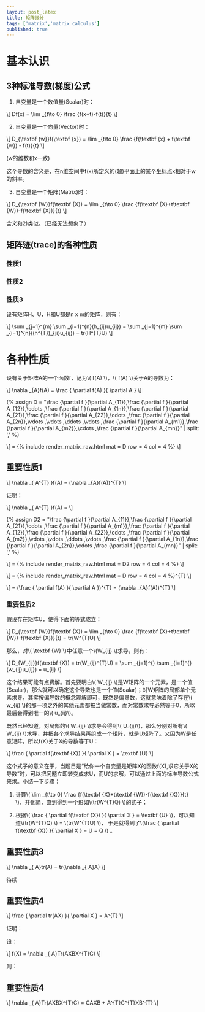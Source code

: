 ```yaml
---
layout: post_latex
title: 矩阵微分
tags: ['matrix','matrix calculus']
published: true
---
```



# 基本认识

## 3种标准导数(梯度)公式

1) 自变量是一个数值量(Scalar)时：

\\[ Df(x) = \\lim \_\{t\\to 0\} \\frac \{f(x+t)-f(t)\}\{t\} \\]



2) 自变量是一个向量(Vector)时：

\\[ D\_\{\\textbf \{w\}\}f(\\textbf \{x\}) = \\lim \_\{t\\to 0\} \\frac \{f(\\textbf \{x\} + t\\textbf \{w\}) - f(t)\}\{t\} \\]

(w的维数和x一致)

这个导数的含义是，在n维空间中f(x)所定义的(超)平面上的某个坐标点x相对于w的斜率。

3) 自变量是一个矩阵(Matrix)时：

\\[ D\_\{\\textbf \{W\}\}f(\\textbf \{X\}) = \\lim \_\{t\\to 0\} \\frac \{f(\\textbf \{X\}+t\\textbf \{W\})-f(\\textbf \{X\})\}\{t\} \\]

含义和2)类似。（已经无法想象了）


## 矩阵迹(trace)的各种性质

### 性质1

### 性质2


### 性质3

设有矩阵H、U，H和U都是n x m的矩阵，则有：

\\[ \\sum \_\{j=1\}\^\{m\} \\sum \_\{i=1\}\^\{n\}(h\_\{ij\}u\_\{ij\}) = \\sum \_\{j=1\}\^\{m\} \\sum \_\{i=1\}\^\{n\}((h\^\{T\})\_\{ji\}u\_\{ij\}) = tr(H\^\{T\}U) \\]


# 各种性质


设有关于矩阵A的一个函数f，记为\\( f(A) \\)，\\( f(A) \\)关于A的导数为：

\\[  \\nabla \_\{A\}f(A) = \\frac \{ \\partial f(A) \}\{ \\partial A \} \\]

{% assign D =  "\\frac \{\\partial f \}\{\\partial A\_\{11\}\},\\frac \{\\partial f \}\{\\partial A\_\{12\}\},\\cdots ,\\frac \{\\partial f \}\{\\partial A\_\{1n\}\},\\frac \{\\partial f \}\{\\partial A\_\{21\}\},\\frac \{\\partial f \}\{\\partial A\_\{22\}\},\\cdots ,\\frac \{\\partial f \}\{\\partial A\_\{2n\}\},\\vdots ,\\vdots ,\\ddots ,\\vdots ,\\frac \{\\partial f \}\{\\partial A\_\{m1\}\},\\frac \{\\partial f \}\{\\partial A\_\{m2\}\},\\cdots ,\\frac \{\\partial f \}\{\\partial A\_\{mn\}\}" | split: ',' %}

\\[  = {% include render_matrix_raw.html mat = D row = 4 col = 4 %} \\]


## 重要性质1

\\[ \\nabla \_\{ A\^\{T\} \}f(A) = (\\nabla \_\{A\}f(A))\^\{T\} \\]

证明：

\\[ \\nabla \_\{ A\^\{T\} \}f(A) = \\]

{% assign D2 =  "\\frac \{\\partial f \}\{\\partial A\_\{11\}\},\\frac \{\\partial f \}\{\\partial A\_\{21\}\},\\cdots ,\\frac \{\\partial f \}\{\\partial A\_\{m1\}\},\\frac \{\\partial f \}\{\\partial A\_\{12\}\},\\frac \{\\partial f \}\{\\partial A\_\{22\}\},\\cdots ,\\frac \{\\partial f \}\{\\partial A\_\{m2\}\},\\vdots ,\\vdots ,\\ddots ,\\vdots ,\\frac \{\\partial f \}\{\\partial A\_\{1n\}\},\\frac \{\\partial f \}\{\\partial A\_\{2n\}\},\\cdots ,\\frac \{\\partial f \}\{\\partial A\_\{mn\}\}" | split: ',' %}

\\[  = {% include render_matrix_raw.html mat = D2 row = 4 col = 4 %} \\]

\\[  = {% include render_matrix_raw.html mat = D row = 4 col = 4 %}\^\{T\} \\]

\\[  = (\\frac \{ \\partial f(A) \}\{ \\partial A \})\^\{T\}  = (\\nabla \_\{A\}f(A))\^\{T\} \\]


### 重要性质2

假设存在矩阵U，使得下面的等式成立：

\\[ D\_\{\\textbf \{W\}\}f(\\textbf \{X\}) = \\lim \_\{t\\to 0\} \\frac \{f(\\textbf \{X\}+t\\textbf \{W\})-f(\\textbf \{X\})\}\{t\} = tr(W\^\{T\}U) \\]

那么，对\\( \\textbf \{W\} \\)中任意一个\\(W\_\{ij\} \\)求导，则有：

\\[ D\_\{W\_\{ij\}\}f(\\textbf \{X\}) = tr(W\_\{ij\}\^\{T\}U) = \\sum \_\{j=1\}\^\{\} \\sum \_\{i=1\}\^\{\}(w\_\{ij\}u\_\{ij\}) = u\_\{ij\}  \\]

这个结果可能有点费解。首先要明白\\( W\_\{ij\} \\)是W矩阵的一个元素，是一个值(Scalar)，那么就可以确定这个导数也是一个值(Scalar)；对W矩阵的局部单个元素求导，其实按偏导数的概念理解即可，既然是偏导数，这就意味着除了存在\\( w\_\{ij\} \\)的那一项之外的其他元素都被当做常数，而对常数求导必然等于0，所以最后会得到唯一的\\( u\_\{ij\}\\)。

既然已经知道，对局部的\\( W\_\{ij\} \\)求导会得到\\( U\_\{ij\}\\)，那么分别对所有\\( W\_\{ij\} \\)求导，并把各个求导结果再组成一个矩阵，就是U矩阵了。又因为W是任意矩阵，所以f(X)关于X的导数等于U：

\\[  \\frac \{ \\partial f(\\textbf \{X\}) \}\{ \\partial X \} = \\textbf \{U\} \\]


这个式子的意义在于，当题目是“给你一个自变量是矩阵X的函数f(X),求它关于X的导数”时，可以把问题立即转变成求U，而U的求解，可以通过上面的标准导数公式来求。小结一下步骤：

1. 计算\\( \\lim \_\{t\\to 0\} \\frac \{f(\\textbf \{X\}+t\\textbf \{W\})-f(\\textbf \{X\})\}\{t\} \\)，并化简，直到得到一个形如\\(tr(W\^\{T\}Q) \\)的式子；

2. 根据\\( \\frac \{ \\partial f(\\textbf \{X\}) \}\{ \\partial X \} = \\textbf \{U\} \\)，可以知道\\(tr(W\^\{T\}Q) \\) = \\(tr(W\^\{T\}U) \\)， 于是就得到了\\(\\frac \{ \\partial f(\\textbf \{X\}) \}\{ \\partial X \} = U = Q \\) 。




## 重要性质3

\\[ \\nabla \_\{ A\}tr(A) = tr(\\nabla \_\{ A\}A) \\]

待续

## 重要性质4

\\[ \\frac \{ \\partial tr(AX) \}\{ \\partial X \} = A\^\{T\} \\]

证明：



设：

\\[ f(X) = \\nabla \_\{ A\}Tr(AXBX\^\{T\}C) \\]


则：

## 重要性质4

\\[ \\nabla \_\{ A\}Tr(AXBX\^\{T\}C) = CAXB + A\^\{T\}C\^\{T\}XB\^\{T\} \\]
